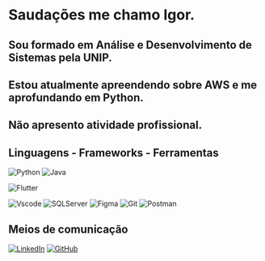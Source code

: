 # Saudações me chamo Igor.

## Sou formado em Análise e Desenvolvimento de Sistemas pela UNIP.

## Estou atualmente apreendendo sobre AWS e me aprofundando em Python.

## Não apresento atividade profissional.

## Linguagens - Frameworks - Ferramentas

  ![Python](https://img.shields.io/badge/python-3670A0?style=for-the-badge&logo=python&logoColor=ffdd54)
  ![Java](https://img.shields.io/badge/java-%23ED8B00.svg?style=for-the-badge&logo=openjdk&logoColor=white)
  
  ![Flutter](https://img.shields.io/badge/Flutter-02569B?style=for-the-badge&logo=flutter&logoColor=white)
  
  ![Vscode](https://img.shields.io/badge/Vscode-007ACC?style=for-the-badge&logo=visual-studio-code&logoColor=white)
  ![SQLServer](https://img.shields.io/badge/SQLServer-%23DB2A20.svg?style=flat-square&labelColor=%23414141&logo=microsoftsqlserver&logoColor=white)
  ![Figma](https://img.shields.io/badge/Figma-696969?style=for-the-badge&logo=figma&logoColor=figma)
  ![Git](https://img.shields.io/badge/GIT-E44C30?style=for-the-badge&logo=git&logoColor=white)
  ![Postman](https://img.shields.io/badge/Postman-FF6C37.svg?style=for-the-badge&logo=Postman&logoColor=white)

## Meios de comunicação

  [![LinkedIn](https://img.shields.io/badge/LinkedIn-0077B5?style=for-the-badge&logo=linkedin&logoColor=white)](https://www.linkedin.com/in/igmlnakamura/)
  [![GitHub](https://img.shields.io/badge/GitHub-100000?style=for-the-badge&logo=github&logoColor=white)](https://github.com/IgMiNa)


